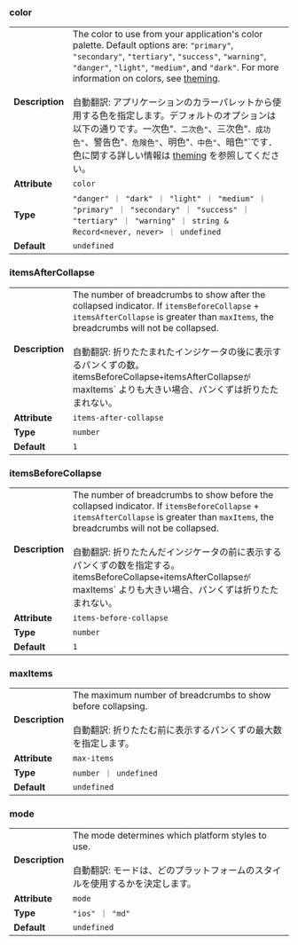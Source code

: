 ### color

|                 |                                                                                                                                                                                                                                                                                                                                                                                                                                                                                                                                                                     |
| --------------- | ------------------------------------------------------------------------------------------------------------------------------------------------------------------------------------------------------------------------------------------------------------------------------------------------------------------------------------------------------------------------------------------------------------------------------------------------------------------------------------------------------------------------------------------------------------------- |
| **Description** | The color to use from your application's color palette. Default options are: `"primary"`, `"secondary"`, `"tertiary"`, `"success"`, `"warning"`, `"danger"`, `"light"`, `"medium"`, and `"dark"`. For more information on colors, see [theming](/docs/theming/basics).<br /><br />自動翻訳: アプリケーションのカラーパレットから使用する色を指定します。デフォルトのオプションは以下の通りです。一次色"`、二次色"`、三次色"`、成功色"`、警告色"`、危険色"`、明色"`、中色"`、暗色"`です．色に関する詳しい情報は [theming](/docs/theming/basics) を参照してください。 |
| **Attribute**   | `color`                                                                                                                                                                                                                                                                                                                                                                                                                                                                                                                                                             |
| **Type**        | `"danger" ｜ "dark" ｜ "light" ｜ "medium" ｜ "primary" ｜ "secondary" ｜ "success" ｜ "tertiary" ｜ "warning" ｜ string & Record<never, never> ｜ undefined`                                                                                                                                                                                                                                                                                                                                                                                                       |
| **Default**     | `undefined`                                                                                                                                                                                                                                                                                                                                                                                                                                                                                                                                                         |

### itemsAfterCollapse

|                 |                                                                                                                                                                                                                                                                                                                                                                     |
| --------------- | ------------------------------------------------------------------------------------------------------------------------------------------------------------------------------------------------------------------------------------------------------------------------------------------------------------------------------------------------------------------- |
| **Description** | The number of breadcrumbs to show after the collapsed indicator. If `itemsBeforeCollapse` + `itemsAfterCollapse` is greater than `maxItems`, the breadcrumbs will not be collapsed.<br /><br />自動翻訳: 折りたたまれたインジケータの後に表示するパンくずの数。itemsBeforeCollapse`+`itemsAfterCollapse`が`maxItems` よりも大きい場合、パンくずは折りたたまれない。 |
| **Attribute**   | `items-after-collapse`                                                                                                                                                                                                                                                                                                                                              |
| **Type**        | `number`                                                                                                                                                                                                                                                                                                                                                            |
| **Default**     | `1`                                                                                                                                                                                                                                                                                                                                                                 |

### itemsBeforeCollapse

|                 |                                                                                                                                                                                                                                                                                                                                                                              |
| --------------- | ---------------------------------------------------------------------------------------------------------------------------------------------------------------------------------------------------------------------------------------------------------------------------------------------------------------------------------------------------------------------------- |
| **Description** | The number of breadcrumbs to show before the collapsed indicator. If `itemsBeforeCollapse` + `itemsAfterCollapse` is greater than `maxItems`, the breadcrumbs will not be collapsed.<br /><br />自動翻訳: 折りたたんだインジケータの前に表示するパンくずの数を指定する。itemsBeforeCollapse`+`itemsAfterCollapse`が`maxItems` よりも大きい場合、パンくずは折りたたまれない。 |
| **Attribute**   | `items-before-collapse`                                                                                                                                                                                                                                                                                                                                                      |
| **Type**        | `number`                                                                                                                                                                                                                                                                                                                                                                     |
| **Default**     | `1`                                                                                                                                                                                                                                                                                                                                                                          |

### maxItems

|                 |                                                                                                                                        |
| --------------- | -------------------------------------------------------------------------------------------------------------------------------------- |
| **Description** | The maximum number of breadcrumbs to show before collapsing.<br /><br />自動翻訳: 折りたたむ前に表示するパンくずの最大数を指定します。 |
| **Attribute**   | `max-items`                                                                                                                            |
| **Type**        | `number ｜ undefined`                                                                                                                  |
| **Default**     | `undefined`                                                                                                                            |

### mode

|                 |                                                                                                                                           |
| --------------- | ----------------------------------------------------------------------------------------------------------------------------------------- |
| **Description** | The mode determines which platform styles to use.<br /><br />自動翻訳: モードは、どのプラットフォームのスタイルを使用するかを決定します。 |
| **Attribute**   | `mode`                                                                                                                                    |
| **Type**        | `"ios" ｜ "md"`                                                                                                                           |
| **Default**     | `undefined`                                                                                                                               |
